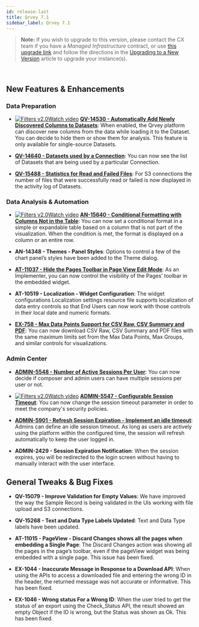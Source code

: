 ```yaml
---
id: release-last
title: Qrvey 7.1 
sidebar_label: Qrvey 7.1
---
```

<div style={{textAlign: "justify"}}>

>**Note:** If you wish to upgrade to this version, please contact the CX team if you have a *Managed Infrastructure* contract, or use <a href="https://qrvey-autodeployapp.s3.amazonaws.com/autodeployappCloudformation-enterprise-7.1.json" target="_blank">this upgrade link</a> and follow the directions in the [Upgrading to a New Version](../get-started/upgrading-versions.md) article to upgrade your instance(s).  
<br/> 

## New Features & Enhancements

### Data Preparation

* <a href="/docs/video-training/release/version71#add-newly-discovered-columns-to-datasets" target="_blank" className="tooltip"><img alt="Filters v2.0" src="https://s3.amazonaws.com/cdn.qrvey.com/documentation_assets/release-notes/video_icon.png#thumbnail-20" className="video-icon-png" /><span className="tooltiptext">Watch video</span></a> 
**[QV-14530 - Automatically Add Newly Discovered Columns to Datasets](../ui-docs/datasets/datasets.md)**: When enabled, the Qrvey platform can discover new columns from the data while loading it to the Dataset. You can decide to hide them or show them for analysis. This feature is only available for single-source Datasets.

* **[QV-14640 - Datasets used by a Connection](../ui-docs/datasets/connectors.md)**: You can now see the list of Datasets that are being used by a particular Connection.

* **[QV-15488 - Statistics for Read and Failed Files](../ui-docs/others/activity-log.md)**: For S3 connections the number of files that were successfully read or failed is now displayed in the activity log of Datasets.


### Data Analysis & Automation

* <a href="/docs/video-training/release/version71#conditional-formatting-with-columns" target="_blank" className="tooltip"><img alt="Filters v2.0" src="https://s3.amazonaws.com/cdn.qrvey.com/documentation_assets/release-notes/video_icon.png#thumbnail-20" className="video-icon-png" /><span className="tooltiptext">Watch video</span></a>
**[AN-15640 - Conditional Formatting with Columns Not in the Table](../ui-docs/dataviews/chart-types/table.md)**: You can now set a conditional format in a simple or expandable table based on a column that is not part of the visualization. When the condition is met, the format is displayed on a column or an entire row.

* <strong>AN-14348 - Themes - Panel Styles</strong>: Options to control a few of the chart panel’s styles have been added to the Theme dialog.

* **[AT-11037 - Hide the Pages Toolbar in Page View Edit Mode](../embedding/widgets/app-building/page-view.md)**: As an Implementer, you can now control the visibility of the Pages’ toolbar in the embedded widget.

* <strong>AT-10519 - Localization - Widget Configuration</strong>: The widget configurations Localization settings resource file supports localization of data entry controls so that End Users can now work with those controls in their local date and numeric formats.

* **[EX-758 - Max Data Points Support for CSV Raw, CSV Summary and PDF](../ui-docs/dataviews/exporting.md)**: You can now download CSV Raw, CSV Summary and PDF files with the same maximum limits set from the Max Data Points, Max Groups, and similar controls for visualizations.

### Admin Center

* **[ADMIN-5548 - Number of Active Sessions Per User](../admin/admin-qrvey-console.md)**: You can now decide if composer and admin users can have multiple sessions per user or not. 

* <a href="/docs/video-training/release/version71#session-management" target="_blank" className="tooltip"><img alt="Filters v2.0" src="https://s3.amazonaws.com/cdn.qrvey.com/documentation_assets/release-notes/video_icon.png#thumbnail-20" className="video-icon-png" /><span className="tooltiptext">Watch video</span></a> 
**[ADMIN-5547 - Configurable Session Timeout](../admin/admin-qrvey-console.md)**: You can now change the session timeout parameter in order to meet the company's security policies. 

* **[ADMIN-5901 - Refresh Session Expiration - Implement an idle timeout](../admin/admin-qrvey-console.md)**: Admins can define an idle session timeout. As long as users are actively using the platform within the configured time, the session will refresh automatically to keep the user logged in.

* <strong>ADMIN-2429 - Session Expiration Notification</strong>: When the session expires, you will be redirected to the login screen without having to manually interact with the user interface.

 
## General Tweaks & Bug Fixes

* <strong>QV-15079 - Improve Validation for Empty Values</strong>: We have improved the way the Sample Record is being validated in the UIs working with file upload and S3 connections.

* <strong>QV-15268 - Text and Data Type Labels Updated</strong>: Text and Data Type labels have been updated. 

* <strong>AT-11015 - PageView - Discard Changes shows all the pages when embedding a Single Page</strong>: The Discard Changes action was showing all the pages in the page’s toolbar, even if the pageView widget was being embedded with a single page. This issue has been fixed.

* <strong>EX-1044 - Inaccurate Message in Response to a Download API</strong>: When using the APIs to access a downloaded file and entering the wrong ID in the header, the returned message was not accurate or informative. This has been fixed.

* <strong>EX-1046 - Wrong status For a Wrong ID</strong>: When the user tried to get the status of an export using the Check_Status API, the result showed an empty Object if the ID is wrong, but the Status was shown as Ok. This has been fixed.


</div>